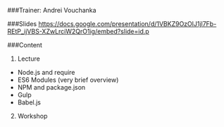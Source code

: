 ###Trainer: Andrei Vouchanka

###Slides
https://docs.google.com/presentation/d/1VBKZ9OzOlJ1jl7Fb-REtP_ijVBS-XZwLrciW2QrO1ig/embed?slide=id.p

###Content
1. Lecture
  - Node.js and require
  - ES6 Modules (very brief overview)
  - NPM and package.json 
  - Gulp
  - Babel.js
2. Workshop
